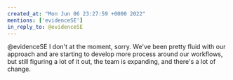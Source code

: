 ```yaml
---
created_at: "Mon Jun 06 23:27:59 +0000 2022"
mentions: ['evidenceSE']
in_reply_to: @evidenceSE
---
```


@evidenceSE I don't at the moment, sorry. We've been pretty fluid with our approach and are starting to develop more process around our workflows, but still figuring a lot of it out, the team is expanding, and there's a lot of change.
